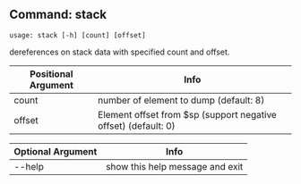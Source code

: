 ## Command: stack ##
```
usage: stack [-h] [count] [offset]
```
dereferences on stack data with specified count and offset.  

| Positional Argument | Info |
|---------------------|------|
| count | number of element to dump (default: 8) |
| offset | Element offset from $sp (support negative offset) (default: 0) |

| Optional Argument | Info |
|---------------------|------|
| --help | show this help message and exit |


